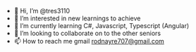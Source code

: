 - 👋 Hi, I’m @tres3110
- 👀 I’m interested in new learnings to achieve
- 🌱 I’m currently learning C#, Javascript, Typescript (Angular)
- 💞️ I’m looking to collaborate on to the other seniors
- 📫 How to reach me gmail rodnayre707@gmail.com

<!---
tres3110/tres3110 is a ✨ special ✨ repository because its `README.md` (this file) appears on your GitHub profile.
You can click the Preview link to take a look at your changes.
--->
